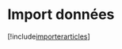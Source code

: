 # Import données

[!include[importerarticles](importdonnees.importerarticles.autogen.md)]
















































